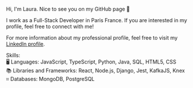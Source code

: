 Hi, I'm Laura. Nice to see you on my GitHub page 👋

I work as a Full-Stack Developer in Paris France. If you are interested in my profile, feel free to connect with me!

For more information about my professional profile, feel free to visit my [LinkedIn profile](https://www.linkedin.com/in/laura-kapitza/). 

Skills: \
🖥 Languages: JavaScript, TypeScript, Python, Java, SQL, HTML5, CSS \
📚 Libraries and Frameworks: React, Node.js, Django, Jest, KafkaJS, Knex \
⌗ Databases: MongoDB, PostgreSQL
